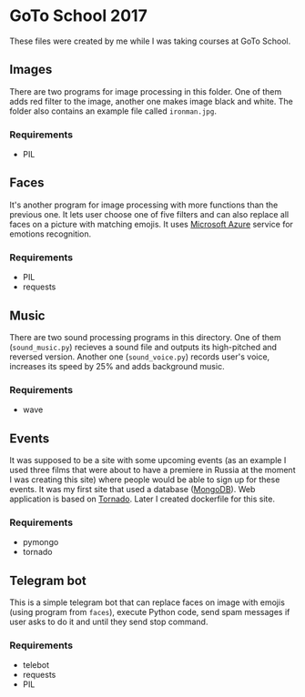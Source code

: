 # GoTo School 2017

These files were created by me while I was taking courses at GoTo School.

## Images

There are two programs for image processing in this folder. One of them adds red filter to the image, another one makes image black and white. The folder also contains an example file called `ironman.jpg`.

### Requirements

- PIL

## Faces

It's another program for image processing with more functions than the previous one. It lets user choose one of five filters and can also replace all faces on a picture with matching emojis. It uses [Microsoft Azure](https://azure.microsoft.com/ru-ru/services/cognitive-services/face/) service for emotions recognition.

### Requirements

- PIL
- requests

## Music

There are two sound processing programs in this directory. One of them (`sound_music.py`) recieves a sound file and outputs its high-pitched and reversed version. Another one (`sound_voice.py`) records user's voice, increases its speed by 25% and adds background music.

### Requirements

- wave

## Events

It was supposed to be a site with some upcoming events (as an example I used three films that were about to have a premiere in Russia at the moment I was creating this site) where people would be able to sign up for these events. It was my first site that used a database ([MongoDB](https://www.mongodb.com/)). Web application is based on [Tornado](https://www.tornadoweb.org/en/stable/). Later I created dockerfile for this site.

### Requirements

- pymongo
- tornado

## Telegram bot

This is a simple telegram bot that can replace faces on image with emojis (using program from `faces`), execute Python code, send spam messages if user asks to do it and until they send stop command.

### Requirements
- telebot
- requests
- PIL

